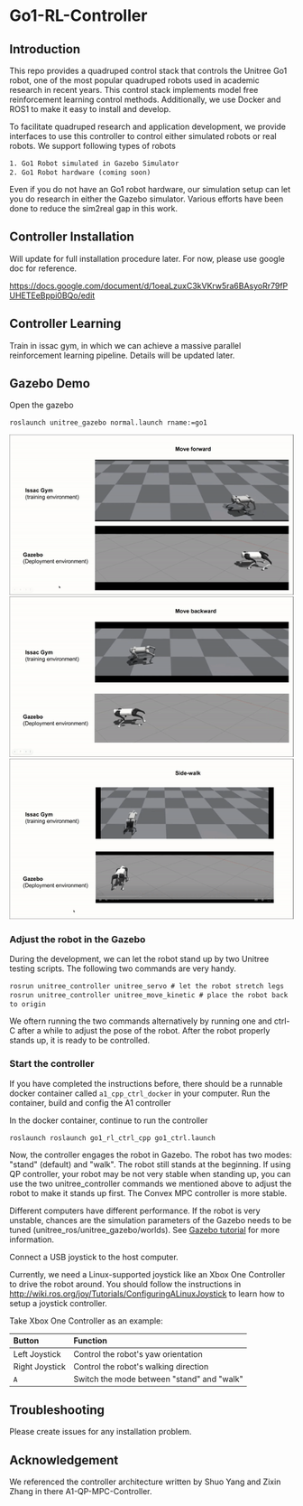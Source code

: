 # Go1-RL-Controller
## Introduction

This repo provides a quadruped control stack that controls the Unitree Go1 robot, one of the most popular quadruped robots used in academic research in recent years. This control stack implements model free reinforcement learning control methods. Additionally, we use Docker and ROS1 to make it easy to install and develop.

To facilitate quadruped research and application development, we provide interfaces to use this controller to control either simulated robots or real robots. We support following types of robots

    1. Go1 Robot simulated in Gazebo Simulator
    2. Go1 Robot hardware (coming soon)

Even if you do not have an Go1 robot hardware, our simulation setup can let you do research in either the Gazebo simulator. Various efforts have been done to reduce the sim2real gap in this work. 

## Controller Installation
Will update for full installation procedure later. For now, please use google doc for reference.

https://docs.google.com/document/d/1oeaLzuxC3kVKrw5ra6BAsyoRr79fPUHETEeBppi0BQo/edit

## Controller Learning
Train in issac gym, in which we can achieve a massive parallel reinforcement learning pipeline. Details will be updated later.

## Gazebo Demo
Open the gazebo
```shell
roslaunch unitree_gazebo normal.launch rname:=go1
```

![Gazebo Go1](doc/compare/forward.gif)
![Gazebo Go1](doc/compare/backward.gif)
![Gazebo Go1](doc/compare/sidewalk.gif)


### Adjust the robot in the Gazebo
During the development, we can let the robot stand up by two Unitree testing scripts. The following two commands are very handy.
```shell
rosrun unitree_controller unitree_servo # let the robot stretch legs
rosrun unitree_controller unitree_move_kinetic # place the robot back to origin
```
We oftern running the two commands alternatively by running one and ctrl-C after a while to adjust the pose of the robot.
After the robot properly stands up, it is ready to be controlled. 

### Start the controller

If you have completed the instructions before, there should be a runnable docker container called `a1_cpp_ctrl_docker` in your computer. 
Run the container, build and config the A1 controller

In the docker container, continue to run the controller
```shell
roslaunch roslaunch go1_rl_ctrl_cpp go1_ctrl.launch 
```

Now, the controller engages the robot in Gazebo. The robot has two modes: "stand" (default) and "walk". The robot still stands at the beginning. If using QP controller, your robot may be not very stable when standing up, you can use the two unitree_controller commands we mentioned above to adjust the robot to make it stands up first. The Convex MPC controller is more stable. 

Different computers have different performance. If the robot is very unstable, chances are the simulation parameters of the Gazebo needs to be tuned (unitree_ros/unitree_gazebo/worlds). See [Gazebo tutorial](https://gazebosim.org/tutorials?tut=physics_params&cat=physics) for more information.

Connect a USB joystick to the host computer.

Currently, we need a Linux-supported joystick like an Xbox One Controller to drive the robot around.
You should follow the instructions in http://wiki.ros.org/joy/Tutorials/ConfiguringALinuxJoystick to learn how to setup a joystick controller.

Take Xbox One Controller as an example:

| Button | Function |
| :----- | :------- |
| Left Joystick | Control the robot's yaw orientation |
| Right Joystick | Control the robot's walking direction |
| `A`| Switch the mode between "stand" and "walk" |


## Troubleshooting
Please create issues for any installation problem. 

## Acknowledgement
We referenced the controller architecture written by Shuo Yang and Zixin Zhang in there A1-QP-MPC-Controller.
